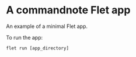 # A commandnote Flet app

An example of a minimal Flet app.

To run the app:

```
flet run [app_directory]
```